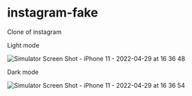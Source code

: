 # instagram-fake

Clone of instagram 

Light mode

![Simulator Screen Shot - iPhone 11 - 2022-04-29 at 16 36 48](https://user-images.githubusercontent.com/20673011/166072341-2705e624-0ac4-4200-8e23-703da60d42bd.png)

Dark mode

![Simulator Screen Shot - iPhone 11 - 2022-04-29 at 16 36 54](https://user-images.githubusercontent.com/20673011/166072377-a0550d8f-5ae4-4e70-8731-ad8cb78bd19d.png)
